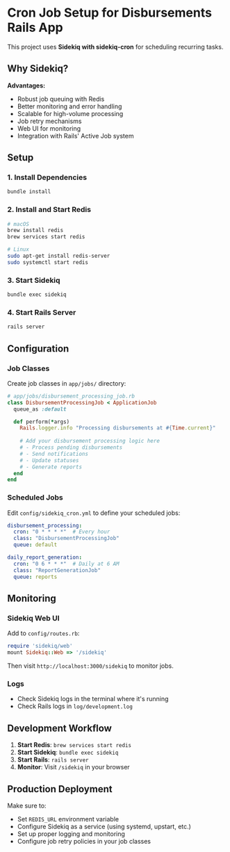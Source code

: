 # Cron Job Setup for Disbursements Rails App

This project uses **Sidekiq with sidekiq-cron** for scheduling recurring tasks.

## Why Sidekiq?

**Advantages:**
- Robust job queuing with Redis
- Better monitoring and error handling
- Scalable for high-volume processing
- Job retry mechanisms
- Web UI for monitoring
- Integration with Rails' Active Job system

## Setup

### 1. Install Dependencies
```bash
bundle install
```

### 2. Install and Start Redis
```bash
# macOS
brew install redis
brew services start redis

# Linux
sudo apt-get install redis-server
sudo systemctl start redis
```

### 3. Start Sidekiq
```bash
bundle exec sidekiq
```

### 4. Start Rails Server
```bash
rails server
```

## Configuration

### Job Classes
Create job classes in `app/jobs/` directory:

```ruby
# app/jobs/disbursement_processing_job.rb
class DisbursementProcessingJob < ApplicationJob
  queue_as :default

  def perform(*args)
    Rails.logger.info "Processing disbursements at #{Time.current}"
    
    # Add your disbursement processing logic here
    # - Process pending disbursements
    # - Send notifications
    # - Update statuses
    # - Generate reports
  end
end
```

### Scheduled Jobs
Edit `config/sidekiq_cron.yml` to define your scheduled jobs:

```yaml
disbursement_processing:
  cron: "0 * * * *"  # Every hour
  class: "DisbursementProcessingJob"
  queue: default

daily_report_generation:
  cron: "0 6 * * *"  # Daily at 6 AM
  class: "ReportGenerationJob"
  queue: reports
```

## Monitoring

### Sidekiq Web UI
Add to `config/routes.rb`:
```ruby
require 'sidekiq/web'
mount Sidekiq::Web => '/sidekiq'
```

Then visit `http://localhost:3000/sidekiq` to monitor jobs.

### Logs
- Check Sidekiq logs in the terminal where it's running
- Check Rails logs in `log/development.log`

## Development Workflow

1. **Start Redis**: `brew services start redis`
2. **Start Sidekiq**: `bundle exec sidekiq`
3. **Start Rails**: `rails server`
4. **Monitor**: Visit `/sidekiq` in your browser

## Production Deployment

Make sure to:
- Set `REDIS_URL` environment variable
- Configure Sidekiq as a service (using systemd, upstart, etc.)
- Set up proper logging and monitoring
- Configure job retry policies in your job classes 